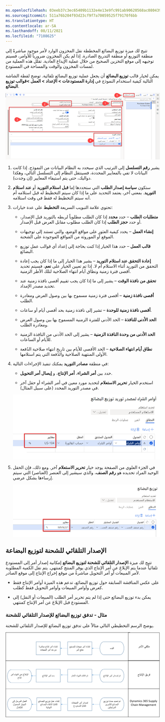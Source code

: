 ```yaml
---
ms.openlocfilehash: 03eeb37c3ec65409b1132e4e13e9fc991ab90620568ac080439415aed6c9e166
ms.sourcegitcommit: 511a76b204f93d23cf9f7a70059525f79170f6bb
ms.translationtype: HT
ms.contentlocale: ar-SA
ms.lasthandoff: 08/11/2021
ms.locfileid: "7108625"
---
```

تتيح لك ميزة توزيع البضائع المخططة نقل المخزون الوارد لأمر موجود مباشرةً إلى منطقة التوزيع أو منطقة التدريج الصادرة. إذا لم يكن المخزون ضرورياً للأوامر، فسيتم توجيهه إلى موقع التخزين الصحيح من خلال عملية الإيداع العادية. تقلل هذه العملية من لمسات المخزون والوقت والمساحة في المستودع.

يمكن لخيار قالب **توزيع البضائع** أن يجعل عملية توزيع البضائع تلقائية. توضح لقطة الشاشة التالية كيفية استخدام النموذج في **إدارة المستودعات > الإعداد > العمل >قوالب توزيع البضائع**.

[ ![لقطة شاشة لنموذج توزيع البضائع مع تمييز الميزات.](../media/cross-docking-template-ssm.png) ](../media/cross-docking-template-ssm.png#lightbox)

1.  يشير **رقم التسلسل** إلى الترتيب الذي سيحدد به النظام البيانات من النموذج. إذا كانت البيانات لا تفي بالمعايير المحددة، فسينتقل النظام إلى التسلسل التالي، وهكذا دواليك، حتى يتم استيفاء المعايير (إن وجدت).
2.  ستكون **سياسة إصدار الطلب** التي ستحددها إما **قبل استلام التوريد** أو **عند استلام التوريد**. بمعنى آخر، يعتمد التحديد على ما إذا كان سيتم التخطيط له قبل استلامه أم أنه سيتم التخطيط له فقط في وقت استلامه. 
3.  تحتوي علامة التبويب السريعة **التخطيط** على عدة خيارات:

    - **متطلبات الطلب** – حدد **محدد** إذا كان الطلب مطلوباً لربطه بالتوريد قبل الإصدار، أو حدد **حجز الطلب** إذا كان الطلب مطلوب مقابل العرض قبل الإصدار.

    - **إنشاء العمل** – يحدد كيفية العثور على مواقع الوضع، والتي تستند إلى توجيهات الموقع أو الموروثة من المواقع الموجودة على الشحنة.
 
    - **قالب العمل** – حدد هذا الخيار إذا كنت بحاجة إلى إعداد أي قوالب عمل توزيع البضائع.

    - **إعادة التحقق عند استلام التوريد** – يشير هذا الخيار إلى ما إذا كان يجب إعادة التحقق من التوريد أثناء الاستلام أم لا. إذا تم تعيين الخيار على **نعم**، فسيتم تحديد أقصى فترة زمنية ونطاق أيام انتهاء الصلاحية لتلك الأطر الزمنية.

    - **تحقق من نافذة الوقت** – يشير إلى ما إذا كان يجب تقييم أقصى نافذة زمنية عند تحديد مصدر الإمداد.

    - **أقصى نافذة زمنية** – أقصى فترة زمنية مسموح بها بين وصول العرض ومغادرة الطلب.  

    - **أقصى نافذة زمنية للوحدة** – تشير إلى نافذة زمنية بحد أقصى أيام أو ساعات.

    - **الحد الأدنى للنافذة** – الحد الأدنى للفترة الزمنية المسموح بها بين وصول العرض ومغادرة الطلب. 

    - **الحد الأدنى من وحدة النافذة الزمنية** – يشير إلى الحد الأدنى من النافذة الزمنية للأيام أو الساعات.

    - **نطاق أيام انتهاء الصلاحية** – الحد الأقصى للأيام بين تاريخ انتهاء صلاحية الدُفعة الأولى المنتهية الصلاحية والدُفعة التي يتم استلامها.

4. في منطقة **مصادر التوريد** يمكنك تنفيذ الإجراءات التالية: 

    - حدد بين **أمر الشراء**، **أمر الإنتاج**، و **إيصال أمر التحويل**. 

    - استخدم الخيار **تحرير الاستعلام** لتحديد مورد معين في أمر الشراء أو حقل آخر في مصدر التوريد المحدد (على سبيل المثال). 

    ![لقطة شاشة لصفحة توزيع البضائع أوامر الشراء.](../media/cd-query-ssm.png)

5. في الجزء العلوي من الصفحة يوجد خيار **تحرير الاستعلام** آخر. ومع ذلك، فإن الحقل الوحيد المراد تحديده هو **رقم الصنف**، والذي سيشير إلى العنصر (العناصر) التي سيتم إرساءها بشكل عرضي. 

    ![لقطة شاشة لصفحة توزيع البضائع مع تمييز المعايير.](../media/cdt-query-ssm.png) 

## <a name="auto-release-shipment-for-cross-docking"></a>الإصدار التلقائي للشحنة لتوزيع البضاعة

تتيح لك ميزة **الإصدار التلقائي للشحنة لتوزيع البضائع** إمكانية إصدار أمر إلى المستودع تلقائياً عندما يتم الإبلاغ عن أمر الإنتاج الذي يوفر المنتج كمنتهي. يتم نقل الكمية المطلوبة لأمر المبيعات أو أمر التحويل مباشرةً من موقع إخراج الإنتاج إلى موقع الصادر. 

- على عكس المناقشة السابقة حول توزيع البضائع، تدعم هذه الميزة أوامر الإنتاج فقط كعرض وأوامر المبيعات وأوامر التحويل فقط كطلب. 

- يمكن بدء توزيع البضائع حتى إذا لم يتم تحرير أمر الطلب (المبيعات أو النقل) إلى المستودع قبل الإبلاغ عن أمر الإنتاج كمنتهي. 

### <a name="example---cross-docking-flow-for-auto-release-shipment"></a>مثال - تدفق توزيع البضائع للإصدار التلقائي للشحنة

يوضح الرسم التخطيطي التالي مثالاً على تدفق توزيع البضائع للإصدار التلقائي للشحنة.

[ ![يوضح الرسم التخطيطي التالي مثالاً على تدفق توزيع البضائع للإصدار التلقائي للشحنة.](../media/example-flow-c.png) ](../media/example-flow-c.png#lightbox)